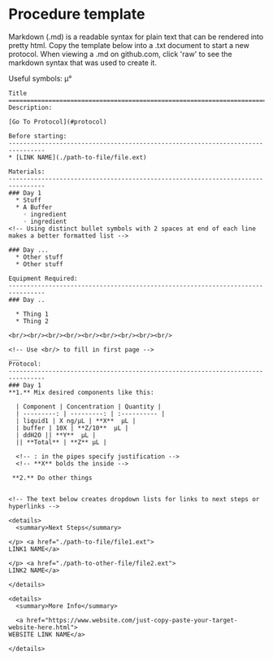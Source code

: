 Procedure template
================================================================================
Markdown (.md) is a readable syntax for plain text that can be rendered into
pretty html. Copy the template below into a .txt document to start a new
protocol. When viewing a .md on github.com, click 'raw' to see the markdown
syntax that was used to create it.

Useful symbols: µ°

```
Title
================================================================================
Description:

[Go To Protocol](#protocol)

Before starting:
--------------------------------------------------------------------------------
* [LINK NAME](./path-to-file/file.ext)

Materials:
--------------------------------------------------------------------------------
### Day 1
  * Stuff
  * A Buffer  
    ◦ ingredient  
    ◦ ingredient  
<!-- Using distinct bullet symbols with 2 spaces at end of each line makes a better formatted list -->
    
### Day ...
  * Other stuff
  * Other stuff

Equipment Required:
--------------------------------------------------------------------------------
### Day ..

  * Thing 1
  * Thing 2

<br/><br/><br/><br/><br/><br/><br/><br/><br/>

<!-- Use <br/> to fill in first page -->
___
Protocol:
--------------------------------------------------------------------------------
### Day 1
**1.** Mix desired components like this:

  | Component | Concentration | Quantity | 
  | ---------: | ---------: | :---------- |
  | liquid1 | X ng/µL | **X**  µL | 
  | buffer | 10X | **Z/10**  µL |
  | ddH2O || **Y**  µL |
  || **Total** | **Z** µL |
  
  <!-- : in the pipes specify justification -->
  <!-- **X** bolds the inside -->
  
 **2.** Do other things


<!-- The text below creates dropdown lists for links to next steps or hyperlinks -->

<details>
  <summary>Next Steps</summary>
  
</p> <a href="./path-to-file/file1.ext">
LINK1 NAME</a>

</p> <a href="./path-to-other-file/file2.ext">
LINK2 NAME</a>

</details>

<details>
  <summary>More Info</summary>
  
  <a href="https://www.website.com/just-copy-paste-your-target-website-here.html">
WEBSITE LINK NAME</a>  

</details>
